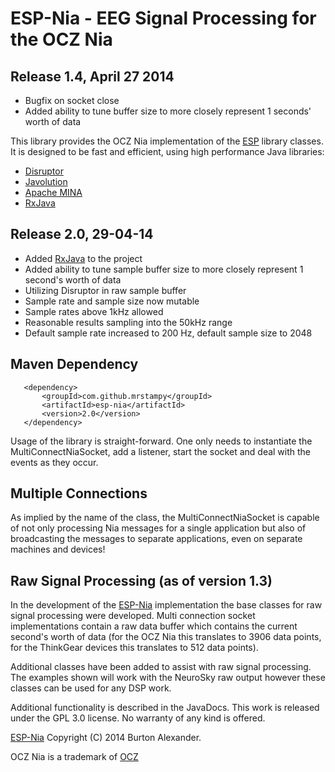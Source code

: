 # ESP-Nia - EEG Signal Processing for the OCZ Nia

## Release 1.4, April 27 2014

* Bugfix on socket close
* Added ability to tune buffer size to more closely represent 1 seconds' worth of data

This library provides the OCZ Nia implementation of the [ESP](http://mrstampy.github.io/ESP/) library classes. It is designed to be fast and efficient, using high performance Java libraries:

* [Disruptor](https://github.com/LMAX-Exchange/disruptor)
* [Javolution](http://javolution.org/)
* [Apache MINA](http://mina.apache.org/)
* [RxJava](https://github.com/Netflix/RxJava/)
 
## Release 2.0, 29-04-14

* Added [RxJava](https://github.com/Netflix/RxJava/) to the project
* Added ability to tune sample buffer size to more closely represent 1 second's worth of data
* Utilizing Disruptor in raw sample buffer
* Sample rate and sample size now mutable
* Sample rates above 1kHz allowed
* Reasonable results sampling into the 50kHz range
* Default sample rate increased to 200 Hz, default sample size to 2048

## Maven Dependency
       <dependency>
           <groupId>com.github.mrstampy</groupId>
           <artifactId>esp-nia</artifactId>
           <version>2.0</version>
       </dependency>

Usage of the library is straight-forward. One only needs to instantiate the MultiConnectNiaSocket, add a listener, start the socket and deal with the events as they occur.

## Multiple Connections

As implied by the name of the class, the MultiConnectNiaSocket is capable of not only processing Nia messages for a single application but also of broadcasting the messages to separate applications, even on separate machines and devices!

## Raw Signal Processing (as of version 1.3)

In the development of the [ESP-Nia](http://mrstampy.github.com/ESP-Nia/) implementation the base classes for raw signal processing were developed.  Multi connection socket implementations contain a raw data buffer which contains the current second's worth of data (for the OCZ Nia this translates to 3906 data points, for the ThinkGear devices this translates to 512 data points).

Additional classes have been added to assist with raw signal processing. The examples shown will work with the NeuroSky raw output however these classes can be used for any DSP work.

Additional functionality is described in the JavaDocs. This work is released under the GPL 3.0 license. No warranty of any kind is offered.

[ESP-Nia](http://mrstampy.github.io/ESP-Nia/) Copyright (C) 2014 Burton Alexander. 

OCZ Nia is a trademark of [OCZ](http://www.ocz.com)
